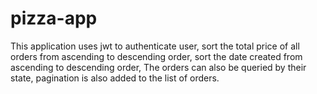 # pizza-app
This application uses jwt to authenticate user,
sort the total price of all orders from ascending to descending order,
sort the date created from ascending to descending order,
The orders can also be queried by their state,
pagination is also added to the list of orders. 
